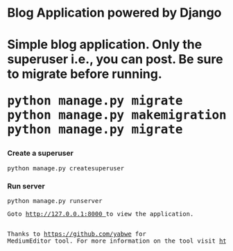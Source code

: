 <h1>Blog Application powered by Django<h1>

Simple blog application. Only the superuser i.e., you can post.
Be sure to migrate before running.
<pre>
python manage.py migrate
python manage.py makemigrations blog
python manage.py migrate
</pre>

<h3>Create a superuser</h3>
<pre>
python manage.py createsuperuser
</pre>

<h3>Run server</h3>
<pre>
python manage.py runserver
<pre>
Goto <a href="http://127.0.0.1:8000">http://127.0.0.1:8000 </a>to view the application.

Thanks to https://github.com/yabwe for MediumEditor tool.
For more information on the tool visit http://yabwe.github.io/medium-editor/
